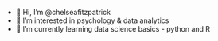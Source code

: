 - 👋 Hi, I’m @chelseafitzpatrick
- 👀 I’m interested in psychology & data analytics 
- 🌱 I’m currently learning data science basics - python and R 


<!---
chelseafitzpatrick/chelseafitzpatrick is a ✨ special ✨ repository because its `README.md` (this file) appears on your GitHub profile.
You can click the Preview link to take a look at your changes.
--->

